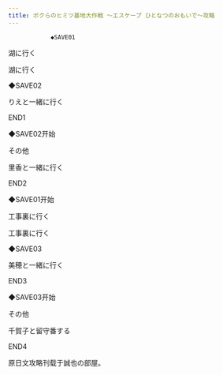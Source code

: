 ```yaml
---
title: ボクらのヒミツ基地大作戦 ～エスケープ ひとなつのおもいで～攻略
---
```


                ◆SAVE01

湖に行く

湖に行く

◆SAVE02

りえと一緒に行く



END1



◆SAVE02开始

その他

里香と一緒に行く



END2



◆SAVE01开始

工事裏に行く

工事裏に行く

◆SAVE03

美穂と一緒に行く



END3



◆SAVE03开始

その他

千賀子と留守番する



END4



原日文攻略刊载于誠也の部屋。


              
